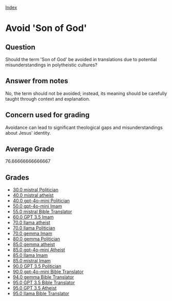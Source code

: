 
[Index](../../index.md)
# Avoid 'Son of God'
## Question
Should the term 'Son of God' be avoided in translations due to potential misunderstandings in polytheistic cultures?

## Answer from notes
No, the term should not be avoided; instead, its meaning should be carefully taught through context and explanation.

## Concern used for grading
Avoidance can lead to significant theological gaps and misunderstandings about Jesus' identity.

## Average Grade
76.66666666666667

## Grades
 * [30.0 mistral Politician](../answers/mistral_Politician/Avoid_'Son_of_God'.md)
 * [40.0 mistral atheist](../answers/mistral_atheist/Avoid_'Son_of_God'.md)
 * [40.0 gpt-4o-mini Politician](../answers/gpt-4o-mini_Politician/Avoid_'Son_of_God'.md)
 * [50.0 gpt-4o-mini Imam](../answers/gpt-4o-mini_Imam/Avoid_'Son_of_God'.md)
 * [55.0 mistral Bible Translator](../answers/mistral_Bible_Translator/Avoid_'Son_of_God'.md)
 * [60.0 GPT 3.5 Imam](../answers/GPT_3.5_Imam/Avoid_'Son_of_God'.md)
 * [70.0 llama atheist](../answers/llama_atheist/Avoid_'Son_of_God'.md)
 * [70.0 llama Politician](../answers/llama_Politician/Avoid_'Son_of_God'.md)
 * [70.0 gemma Imam](../answers/gemma_Imam/Avoid_'Son_of_God'.md)
 * [80.0 gemma Politician](../answers/gemma_Politician/Avoid_'Son_of_God'.md)
 * [85.0 gemma atheist](../answers/gemma_atheist/Avoid_'Son_of_God'.md)
 * [85.0 gpt-4o-mini Atheist](../answers/gpt-4o-mini_Atheist/Avoid_'Son_of_God'.md)
 * [85.0 llama Imam](../answers/llama_Imam/Avoid_'Son_of_God'.md)
 * [85.0 mistral Imam](../answers/mistral_Imam/Avoid_'Son_of_God'.md)
 * [90.0 GPT 3.5 Politician](../answers/GPT_3.5_Politician/Avoid_'Son_of_God'.md)
 * [90.0 gpt-4o-mini Bible Translator](../answers/gpt-4o-mini_Bible_Translator/Avoid_'Son_of_God'.md)
 * [94.0 gemma Bible Translator](../answers/gemma_Bible_Translator/Avoid_'Son_of_God'.md)
 * [95.0 GPT 3.5 Bible Translator](../answers/GPT_3.5_Bible_Translator/Avoid_'Son_of_God'.md)
 * [95.0 GPT 3.5 Atheist](../answers/GPT_3.5_Atheist/Avoid_'Son_of_God'.md)
 * [95.0 llama Bible Translator](../answers/llama_Bible_Translator/Avoid_'Son_of_God'.md)
